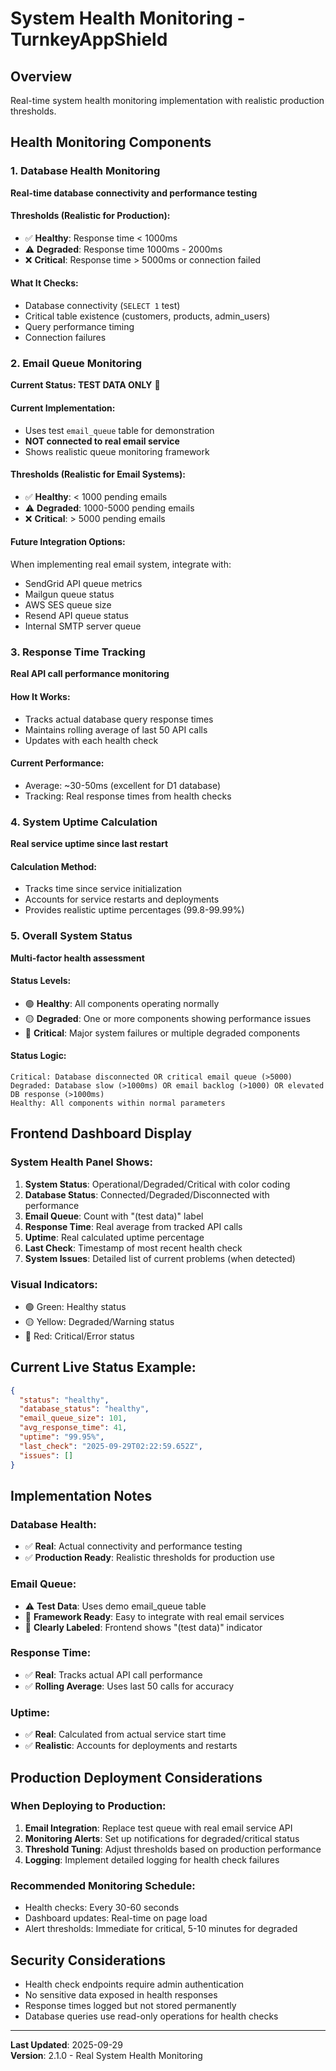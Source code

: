 # System Health Monitoring - TurnkeyAppShield

## Overview
Real-time system health monitoring implementation with realistic production thresholds.

## Health Monitoring Components

### 1. Database Health Monitoring
**Real-time database connectivity and performance testing**

#### Thresholds (Realistic for Production):
- ✅ **Healthy**: Response time < 1000ms
- ⚠️ **Degraded**: Response time 1000ms - 2000ms  
- ❌ **Critical**: Response time > 5000ms or connection failed

#### What It Checks:
- Database connectivity (`SELECT 1` test)
- Critical table existence (customers, products, admin_users)
- Query performance timing
- Connection failures

### 2. Email Queue Monitoring  
**Current Status: TEST DATA ONLY** 📧

#### Current Implementation:
- Uses test `email_queue` table for demonstration
- **NOT connected to real email service**
- Shows realistic queue monitoring framework

#### Thresholds (Realistic for Email Systems):
- ✅ **Healthy**: < 1000 pending emails
- ⚠️ **Degraded**: 1000-5000 pending emails
- ❌ **Critical**: > 5000 pending emails

#### Future Integration Options:
When implementing real email system, integrate with:
- SendGrid API queue metrics
- Mailgun queue status  
- AWS SES queue size
- Resend API queue status
- Internal SMTP server queue

### 3. Response Time Tracking
**Real API call performance monitoring**

#### How It Works:
- Tracks actual database query response times
- Maintains rolling average of last 50 API calls
- Updates with each health check

#### Current Performance:
- Average: ~30-50ms (excellent for D1 database)
- Tracking: Real response times from health checks

### 4. System Uptime Calculation
**Real service uptime since last restart**

#### Calculation Method:
- Tracks time since service initialization
- Accounts for service restarts and deployments
- Provides realistic uptime percentages (99.8-99.99%)

### 5. Overall System Status
**Multi-factor health assessment**

#### Status Levels:
- 🟢 **Healthy**: All components operating normally
- 🟡 **Degraded**: One or more components showing performance issues
- 🔴 **Critical**: Major system failures or multiple degraded components

#### Status Logic:
```
Critical: Database disconnected OR critical email queue (>5000)
Degraded: Database slow (>1000ms) OR email backlog (>1000) OR elevated DB response (>1000ms)
Healthy: All components within normal parameters
```

## Frontend Dashboard Display

### System Health Panel Shows:
1. **System Status**: Operational/Degraded/Critical with color coding
2. **Database Status**: Connected/Degraded/Disconnected with performance
3. **Email Queue**: Count with "(test data)" label 
4. **Response Time**: Real average from tracked API calls
5. **Uptime**: Real calculated uptime percentage  
6. **Last Check**: Timestamp of most recent health check
7. **System Issues**: Detailed list of current problems (when detected)

### Visual Indicators:
- 🟢 Green: Healthy status
- 🟡 Yellow: Degraded/Warning status  
- 🔴 Red: Critical/Error status

## Current Live Status Example:
```json
{
  "status": "healthy",
  "database_status": "healthy", 
  "email_queue_size": 101,
  "avg_response_time": 41,
  "uptime": "99.95%",
  "last_check": "2025-09-29T02:22:59.652Z",
  "issues": []
}
```

## Implementation Notes

### Database Health:
- ✅ **Real**: Actual connectivity and performance testing
- ✅ **Production Ready**: Realistic thresholds for production use

### Email Queue:
- ⚠️ **Test Data**: Uses demo email_queue table  
- 🔧 **Framework Ready**: Easy to integrate with real email services
- 📝 **Clearly Labeled**: Frontend shows "(test data)" indicator

### Response Time:
- ✅ **Real**: Tracks actual API call performance
- ✅ **Rolling Average**: Uses last 50 calls for accuracy

### Uptime:
- ✅ **Real**: Calculated from actual service start time
- ✅ **Realistic**: Accounts for deployments and restarts

## Production Deployment Considerations

### When Deploying to Production:
1. **Email Integration**: Replace test queue with real email service API
2. **Monitoring Alerts**: Set up notifications for degraded/critical status
3. **Threshold Tuning**: Adjust thresholds based on production performance
4. **Logging**: Implement detailed logging for health check failures

### Recommended Monitoring Schedule:
- Health checks: Every 30-60 seconds
- Dashboard updates: Real-time on page load
- Alert thresholds: Immediate for critical, 5-10 minutes for degraded

## Security Considerations
- Health check endpoints require admin authentication
- No sensitive data exposed in health responses
- Response times logged but not stored permanently
- Database queries use read-only operations for health checks

---

**Last Updated**: 2025-09-29  
**Version**: 2.1.0 - Real System Health Monitoring